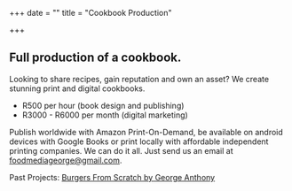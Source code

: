 +++
date = ""
title = "Cookbook Production"

+++
## Full production of a cookbook.

Looking to share recipes, gain reputation and own an asset? We create stunning print and digital cookbooks. 

* R500 per hour (book design and publishing)
* R3000 - R6000 per month (digital marketing)

Publish worldwide with Amazon Print-On-Demand, be available on android devices with Google Books or print locally with affordable independent printing companies. We can do it all. Just send us an email at foodmediageorge@gmail.com.

Past Projects: [Burgers From Scratch by George Anthony](https://burgersfromscratch.company.site/)